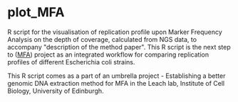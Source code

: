 # plot_MFA

R script for the visualisation of replication profile upon Marker Frequency Analysis on the depth of coverage, calculated from NGS data, to accompany "description of the method paper". This R script is the next step to ([MFA](https://github.com/AMMHasan/MFA)) project as an integrated workflow for comparing replication profiles of different Escherichia coli strains.

This R script comes as a part of an umbrella project - Establishing a better genomic DNA extraction method for MFA in the Leach lab, Institute of Cell Biology, University of Edinburgh.
